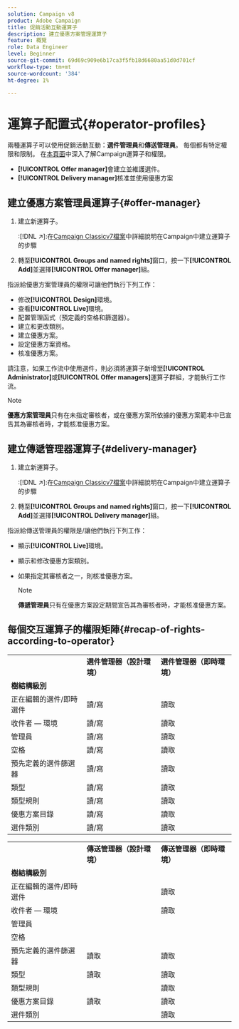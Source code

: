 ```yaml
---
solution: Campaign v8
product: Adobe Campaign
title: 促銷活動互動運算子
description: 建立優惠方案管理運算子
feature: 概覽
role: Data Engineer
level: Beginner
source-git-commit: 69d69c909e6b17ca3f5fb18d6680aa51d0d701cf
workflow-type: tm+mt
source-wordcount: '384'
ht-degree: 1%

---
```



# 運算子配置式{#operator-profiles}

兩種運算子可以使用促銷活動互動：**選件管理員**&#x200B;和&#x200B;**傳送管理員**。 每個都有特定權限和限制。 在[本頁面](../start/permissions.md)中深入了解Campaign運算子和權限。

* **[!UICONTROL Offer manager]**&#x200B;會建立並維護選件。
* **[!UICONTROL Delivery manager]**&#x200B;核准並使用優惠方案

## 建立優惠方案管理員運算子{#offer-manager}

1. 建立新運算子。

   :[!DNL :arrow_upper_right:]:在[Campaign Classicv7檔案](https://experienceleague.adobe.com/docs/campaign-classic/using/getting-started/permissions/access-management-operators.html)中詳細說明在Campaign中建立運算子的步驟

1. 轉至&#x200B;**[!UICONTROL Groups and named rights]**&#x200B;窗口，按一下&#x200B;**[!UICONTROL Add]**&#x200B;並選擇&#x200B;**[!UICONTROL Offer manager]**&#x200B;組。

指派給優惠方案管理員的權限可讓他們執行下列工作：

* 修改&#x200B;**[!UICONTROL Design]**&#x200B;環境。
* 查看&#x200B;**[!UICONTROL Live]**&#x200B;環境。
* 配置管理函式（預定義的空格和篩選器）。
* 建立和更改類別。
* 建立優惠方案。
* 設定優惠方案資格。
* 核准優惠方案。

請注意，如果工作流中使用選件，則必須將運算子新增至&#x200B;**[!UICONTROL Administrator]**&#x200B;或&#x200B;**[!UICONTROL Offer managers]**&#x200B;運算子群組，才能執行工作流。

>[!NOTE]
>
>**優惠方案管理員**&#x200B;只有在未指定審核者，或在優惠方案所依據的優惠方案範本中已宣告其為審核者時，才能核准優惠方案。

## 建立傳遞管理器運算子{#delivery-manager}

1. 建立新運算子。

   :[!DNL :arrow_upper_right:]:在[Campaign Classicv7檔案](https://experienceleague.adobe.com/docs/campaign-classic/using/getting-started/permissions/access-management-operators.html)中詳細說明在Campaign中建立運算子的步驟

1. 轉至&#x200B;**[!UICONTROL Groups and named rights]**&#x200B;窗口，按一下&#x200B;**[!UICONTROL Add]**&#x200B;並選擇&#x200B;**[!UICONTROL Delivery manager]**&#x200B;組。

指派給傳送管理員的權限是/讓他們執行下列工作：

* 顯示&#x200B;**[!UICONTROL Live]**&#x200B;環境。
* 顯示和修改優惠方案類別。
* 如果指定其審核者之一，則核准優惠方案。

   >[!NOTE]
   >
   >**傳遞管理員**&#x200B;只有在優惠方案設定期間宣告其為審核者時，才能核准優惠方案。

## 每個交互運算子的權限矩陣{#recap-of-rights-according-to-operator}

<table> 
 <tbody> 
  <tr> 
   <td> </td> 
   <td> <strong>選件管理器（設計環境）</strong><br /> </td> 
   <td> <strong>選件管理器（即時環境）</strong><br /> </td> 
  </tr> 
  <tr> 
   <td> <strong>樹結構級別</strong><br /> </td> 
   <td> </td> 
   <td> </td> 
  </tr> 
  <tr> 
   <td> 正在編輯的選件/即時選件<br /> </td> 
   <td> 讀/寫<br /> </td> 
   <td> 讀取<br /> </td> 
  </tr> 
  <tr> 
   <td> 收件者 — 環境<br /> </td> 
   <td> 讀/寫<br /> </td> 
   <td> 讀取<br /> </td> 
  </tr> 
  <tr> 
   <td> 管理員<br /> </td> 
   <td> 讀/寫<br /> </td> 
   <td> 讀取<br /> </td> 
  </tr> 
  <tr> 
   <td> 空格<br /> </td> 
   <td> 讀/寫<br /> </td> 
   <td> 讀取<br /> </td> 
  </tr> 
  <tr> 
   <td> 預先定義的選件篩選器<br /> </td> 
   <td> 讀/寫<br /> </td> 
   <td> 讀取<br /> </td> 
  </tr> 
  <tr> 
   <td> 類型<br /> </td> 
   <td> 讀/寫<br /> </td> 
   <td> 讀取<br /> </td> 
  </tr> 
  <tr> 
   <td> 類型規則<br /> </td> 
   <td> 讀/寫<br /> </td> 
   <td> 讀取<br /> </td> 
  </tr> 
  <tr> 
   <td> 優惠方案目錄<br /> </td> 
   <td> 讀/寫<br /> </td> 
   <td> 讀取<br /> </td> 
  </tr> 
  <tr> 
   <td> 選件類別<br /> </td> 
   <td> 讀/寫<br /> </td> 
   <td> 讀取<br /> </td> 
  </tr> 
 </tbody> 
</table>

<table> 
 <tbody> 
  <tr> 
   <td> </td> 
   <td> <strong>傳送管理器（設計環境）</strong><br /> </td> 
   <td> <strong>傳送管理器（即時環境）</strong><br /> </td> 
  </tr> 
  <tr> 
   <td> <strong>樹結構級別</strong><br /> </td> 
   <td> </td> 
   <td> </td> 
  </tr> 
  <tr> 
   <td> 正在編輯的選件/即時選件<br /> </td> 
   <td> </td> 
   <td> 讀取<br /> </td> 
  </tr> 
  <tr> 
   <td> 收件者 — 環境<br /> </td> 
   <td> </td> 
   <td> 讀取<br /> </td> 
  </tr> 
  <tr> 
   <td> 管理員<br /> </td> 
   <td> </td> 
   <td> </td> 
  </tr> 
  <tr> 
   <td> 空格<br /> </td> 
   <td> </td> 
   <td> </td> 
  </tr> 
  <tr> 
   <td> 預先定義的選件篩選器<br /> </td> 
   <td> 讀取<br /> </td> 
   <td> 讀取<br /> </td> 
  </tr> 
  <tr> 
   <td> 類型<br /> </td> 
   <td> 讀取<br /> </td> 
   <td> 讀取<br /> </td> 
  </tr> 
  <tr> 
   <td> 類型規則<br /> </td> 
   <td> </td> 
   <td> 讀取<br /> </td> 
  </tr> 
  <tr> 
   <td> 優惠方案目錄<br /> </td> 
   <td> 讀取<br /> </td> 
   <td> 讀取<br /> </td> 
  </tr> 
  <tr> 
   <td> 選件類別<br /> </td> 
   <td> </td> 
   <td> 讀取<br /> </td> 
  </tr> 
 </tbody> 
</table>
